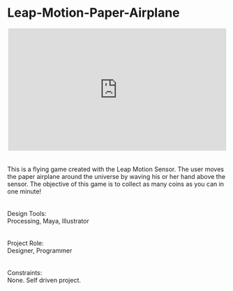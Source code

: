 Leap-Motion-Paper-Airplane
==========================

<iframe src="https://player.vimeo.com/video/110022729" width="500" height="281" frameborder="0" webkitallowfullscreen="" mozallowfullscreen="" allowfullscreen="" style="margin: 0px auto; display: block; height: 281px; width: 500px;"></iframe>
<br><br>
This is a flying game created with the Leap Motion Sensor. The user moves the paper airplane around the universe by waving his or her hand above the sensor. The objective of this game is to collect as many coins as you can in one minute!
<br><br><br>
Design Tools:<br>
Processing, Maya, Illustrator<br>
<br><br>
Project Role:<br>
Designer, Programmer<br>
<br><br>
Constraints:<br>
None. Self driven project.